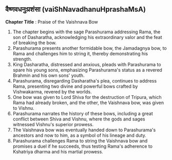 ## वैष्णवधनुःप्रशंसा (vaiShNavadhanuHprashaMsA)
**Chapter Title** : Praise of the Vaishnava Bow

1. The chapter begins with the sage Parashurama addressing Rama, the son of Dasharatha, acknowledging his extraordinary valor and the feat of breaking the bow.
2. Parashurama presents another formidable bow, the Jamadagnya bow, to Rama and challenges him to string it, thereby demonstrating his strength.
3. King Dasharatha, distressed and anxious, pleads with Parashurama to spare his young sons, emphasizing Parashurama's status as a revered Brahmin and his own sons' youth.
4. Parashurama, disregarding Dasharatha's plea, continues to address Rama, presenting two divine and powerful bows crafted by Vishwakarma, revered by the worlds.
5. One bow was given to Lord Shiva for the destruction of Tripura, which Rama had already broken, and the other, the Vaishnava bow, was given to Vishnu.
6. Parashurama narrates the history of these bows, including a great conflict between Shiva and Vishnu, where the gods and sages witnessed Vishnu's superior prowess.
7. The Vaishnava bow was eventually handed down to Parashurama's ancestors and now to him, as a symbol of his lineage and duty.
8. Parashurama challenges Rama to string the Vaishnava bow and promises a duel if he succeeds, thus testing Rama's adherence to Kshatriya dharma and his martial prowess.